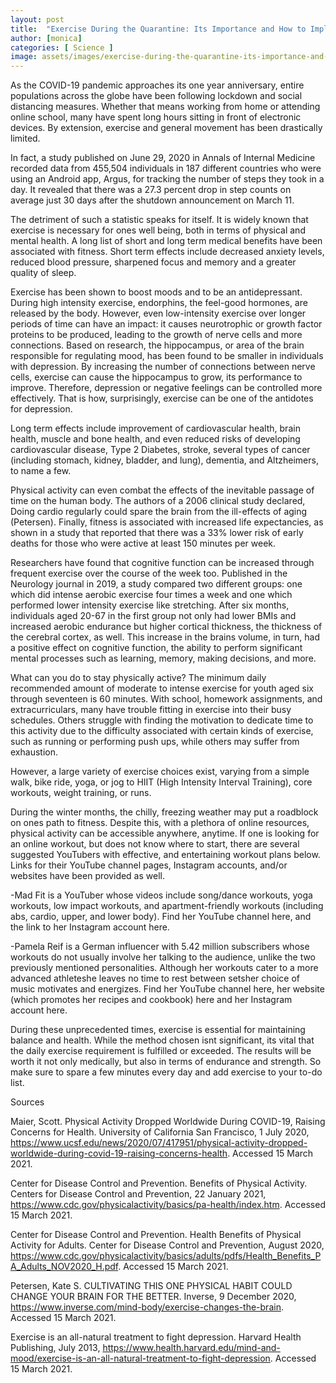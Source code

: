 ```yaml
---
layout: post
title:  "Exercise During the Quarantine: Its Importance and How to Implement It in Your Own Life"
author: [monica]
categories: [ Science ]
image: assets/images/exercise-during-the-quarantine-its-importance-and-how-to-implement-it-in-your-own-life.jpg
---
```


As the COVID-19 pandemic approaches its one year anniversary, entire populations across the globe have been following lockdown and social distancing measures. Whether that means working from home or attending online school, many have spent long hours sitting in front of electronic devices. By extension, exercise and general movement has been drastically limited.

In fact, a study published on June 29, 2020 in Annals of Internal Medicine recorded data from 455,504 individuals in 187 different countries who were using an Android app, Argus, for tracking the number of steps they took in a day. It revealed that there was a 27.3 percent drop in step counts on average just 30 days after the shutdown announcement on March 11. 

The detriment of such a statistic speaks for itself. It is widely known that exercise is necessary for ones well being, both in terms of physical and mental health. A long list of short and long term medical benefits have been associated with fitness. Short term effects include decreased anxiety levels, reduced blood pressure, sharpened focus and memory and a greater quality of sleep. 

Exercise has been shown to boost moods and to be an antidepressant. During high intensity exercise, endorphins, the feel-good hormones, are released by the body. However, even low-intensity exercise over longer periods of time can have an impact: it causes neurotrophic or growth factor proteins to be produced, leading to the growth of nerve cells and more connections. Based on research, the hippocampus, or area of the brain responsible for regulating mood, has been found to be smaller in individuals with depression. By increasing the number of connections between nerve cells, exercise can cause the hippocampus to grow, its performance to improve. Therefore, depression or negative feelings can be controlled more effectively. That is how, surprisingly, exercise can be one of the antidotes for depression. 

Long term effects include improvement of cardiovascular health, brain health, muscle and bone health, and even reduced risks of developing cardiovascular disease, Type 2 Diabetes, stroke, several types of cancer (including stomach, kidney, bladder, and lung), dementia, and Altzheimers, to name a few. 

Physical activity can even combat the effects of the inevitable passage of time on the human body. The authors of a 2006 clinical study declared, Doing cardio regularly could spare the brain from the ill-effects of aging (Petersen). Finally, fitness is associated with increased life expectancies, as shown in a study that reported that there was a 33% lower risk of early deaths for those who were active at least 150 minutes per week. 

Researchers have found that cognitive function can be increased through frequent exercise over the course of the week too. Published in the Neurology journal in 2019, a study compared two different groups: one which did intense aerobic exercise four times a week and one which performed lower intensity exercise like stretching. After six months, individuals aged 20-67 in the first group not only had lower BMIs and increased aerobic endurance but higher cortical thickness, the thickness of the cerebral cortex, as well. This increase in the brains volume, in turn, had a positive effect on cognitive function, the ability to perform significant mental processes such as learning, memory, making decisions, and more.  

What can you do to stay physically active? The minimum daily recommended amount of moderate to intense exercise for youth aged six through seventeen is 60 minutes. With school, homework assignments, and extracurriculars, many have trouble fitting in exercise into their busy schedules. Others struggle with finding the motivation to dedicate time to this activity due to the difficulty associated with certain kinds of exercise, such as running or performing push ups, while others may suffer from exhaustion. 

However, a large variety of exercise choices exist, varying from a simple walk, bike ride, yoga, or jog to HIIT (High Intensity Interval Training), core workouts, weight training, or runs.

 

During the winter months, the chilly, freezing weather may put a roadblock on ones path to fitness. Despite this, with a plethora of online resources, physical activity can be accessible anywhere, anytime. If one is looking for an online workout, but does not know where to start, there are several suggested YouTubers with effective, and entertaining workout plans below. Links for their YouTube channel pages, Instagram accounts, and/or websites have been provided as well.

-Mad Fit is a YouTuber whose videos include song/dance workouts, yoga workouts, low impact workouts, and apartment-friendly workouts (including abs, cardio, upper, and lower body). Find her YouTube channel here, and the link to her Instagram account here. 

-Pamela Reif is a German influencer with 5.42 million subscribers whose workouts do not usually involve her talking to the audience, unlike the two previously mentioned personalities. Although her workouts cater to a more advanced athleteshe leaves no time to rest between setsher choice of music motivates and energizes.  Find her YouTube channel here, her website (which promotes her recipes and cookbook) here and her Instagram account here.   

During these unprecedented times, exercise is essential for maintaining balance and health. While the method chosen isnt significant, its vital that the daily exercise requirement is fulfilled or exceeded. The results will be worth it not only medically, but also in terms of endurance and strength. So make sure to spare a few minutes every day and add exercise to your to-do list. 

Sources

Maier, Scott. Physical Activity Dropped Worldwide During COVID-19, Raising Concerns for Health. University of California San Francisco, 1 July 2020, https://www.ucsf.edu/news/2020/07/417951/physical-activity-dropped-worldwide-during-covid-19-raising-concerns-health. Accessed 15 March 2021.

Center for Disease Control and Prevention. Benefits of Physical Activity. Centers for Disease Control and Prevention, 22 January 2021, https://www.cdc.gov/physicalactivity/basics/pa-health/index.htm. Accessed 15 March 2021.

Center for Disease Control and Prevention. Health Benefits of Physical Activity for Adults. Center for Disease Control and Prevention, August 2020, https://www.cdc.gov/physicalactivity/basics/adults/pdfs/Health_Benefits_PA_Adults_NOV2020_H.pdf. Accessed 15 March 2021.

Petersen, Kate S. CULTIVATING THIS ONE PHYSICAL HABIT COULD CHANGE YOUR BRAIN FOR THE BETTER. Inverse, 9 December 2020, https://www.inverse.com/mind-body/exercise-changes-the-brain. Accessed 15 March 2021.

Exercise is an all-natural treatment to fight depression. Harvard Health Publishing, July 2013, https://www.health.harvard.edu/mind-and-mood/exercise-is-an-all-natural-treatment-to-fight-depression. Accessed 15 March 2021.


